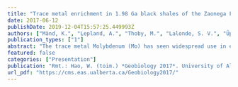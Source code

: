 ```yaml
---
title: "Trace metal enrichment in 1.98 Ga black shales of the Zaonega Formation"
date: 2017-06-12
publishDate: 2019-12-04T15:57:25.449993Z
authors: ["Mänd, K.", "Lepland, A.", "Thoby, M.", "Lalonde, S. V.", "Üpraus, K.", "Robbins, L. J.", "Kirsimäe, K.", "Konhauser, K. O."]
publication_types: ["1"]
abstract: "The trace metal Molybdenum (Mo) has seen widespread use in estimating ocean redox conditions throughout the rock record, due to its bimodal behaviour in euxinic versus non-euxinic waters. The size of the marine Mo pool is determined by the extent of sea bottom euxinia and the rate of terrestrial oxidative weathering of sulfide minerals (Robbins et al. 2016). Large-scale studies of the rock record have found an uptick in the Mo concentrations of black shales up to 80 ppm in the Paleoproterozoic, which has been attributed to an increase in oxidative weathering and oxic marine conditions following the rapid rise of oxygen during the Great Oxidation Event (Scott et al. 2008). While the basic principles of Mo cycling are relatively well-understood, the specific mechanisms controlling the removal of Mo into sediments are a subject of much debate, mainly involving the roles of iron oxides and organic matter in providing adsorption sites for Mo. Furthermore, it is not known whether organic matter acts as a shuttle of Mo from the water column to the sediments or whether Mo is preferentially removed below the sediment-water interface (Dahl et al. 2016). Here are presented data on the upper section of the NW Russian Zaonega Fm organic-rich shales, which contain unprecedented Mo concentrations (up to 2000 ppm) for this age. Whole-rock and in-situ measurements of δ98Mo and [Mo] coupled with detailed lithological and geochemical controls allow for a thorough evaluation of the mechanisms controlling the redox-sensitive trace metal budget in Precambrian black shales. The contributions of different Mo transport mechanisms, the role of hydrothermal input, the recrystallization of sulfide species and the input of methanotrophic organic matter are considered, with important implications for global paleoredox models based off of the trace metal systematics of black shales."
featured: false
categories: ["Presentation"]
publication: "Rmt.: Hao, W. (toim.) *Geobiology 2017*. University of Alberta, Edmonton, Kanada, lk 103. Posterettekanne konverentsil *1st Geobiology Society Meeting*. Banff, Kanada"
url_pdf: "https://cms.eas.ualberta.ca/Geobiology2017/"
---
```


